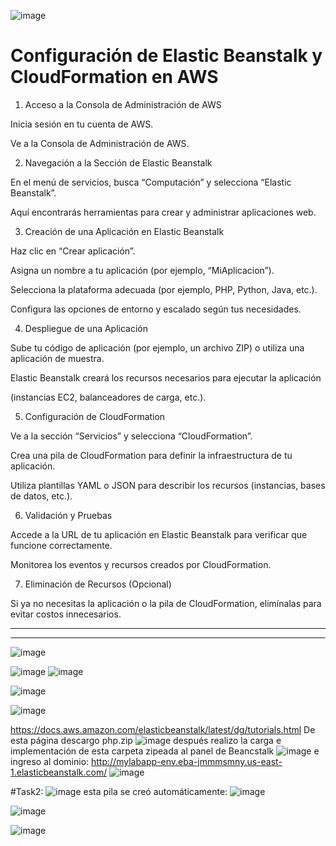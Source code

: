 ![image](https://github.com/Fx2048/COMU_REDES/assets/131219987/ce2c6730-fef0-41e6-abd8-d83168f3a65f)


# Configuración de Elastic Beanstalk y CloudFormation en AWS

1. Acceso a la Consola de Administración de AWS

Inicia sesión en tu cuenta de AWS.

Ve a la Consola de Administración de AWS.

2. Navegación a la Sección de Elastic Beanstalk

En el menú de servicios, busca “Computación” y selecciona “Elastic Beanstalk”.

Aquí encontrarás herramientas para crear y administrar aplicaciones web.

3. Creación de una Aplicación en Elastic Beanstalk

Haz clic en “Crear aplicación”.

Asigna un nombre a tu aplicación (por ejemplo, “MiAplicacion”).

Selecciona la plataforma adecuada (por ejemplo, PHP, Python, Java, etc.).

Configura las opciones de entorno y escalado según tus necesidades.

4. Despliegue de una Aplicación

Sube tu código de aplicación (por ejemplo, un archivo ZIP) o utiliza una aplicación de muestra.

Elastic Beanstalk creará los recursos necesarios para ejecutar la aplicación 

(instancias EC2, balanceadores de carga, etc.).

5. Configuración de CloudFormation

Ve a la sección “Servicios” y selecciona “CloudFormation”.

Crea una pila de CloudFormation para definir la infraestructura de tu aplicación.

Utiliza plantillas YAML o JSON para describir los recursos (instancias, bases de datos, etc.).

6. Validación y Pruebas

Accede a la URL de tu aplicación en Elastic Beanstalk para verificar que funcione correctamente.

Monitorea los eventos y recursos creados por CloudFormation.

7. Eliminación de Recursos (Opcional)

Si ya no necesitas la aplicación o la pila de CloudFormation, elimínalas para evitar costos innecesarios.

______________________________________________________________________________
______________________________________________________________________________


![image](https://github.com/Fx2048/COMU_REDES/assets/131219987/e98059c0-17a7-4e87-9f3c-4ee1c8acd432)

![image](https://github.com/Fx2048/COMU_REDES/assets/131219987/39265e3c-8d94-47a9-8b0d-691a86aeb2b7)
![image](https://github.com/Fx2048/COMU_REDES/assets/131219987/ef163c2c-7d19-47fd-98d3-aeb3358e86c9)

![image](https://github.com/Fx2048/COMU_REDES/assets/131219987/5cfbf912-7f8e-4f8f-aa0d-daf3f3e9dac4)

![image](https://github.com/Fx2048/COMU_REDES/assets/131219987/b0750b36-6ab6-4e49-a127-6af19643ce1f)

https://docs.aws.amazon.com/elasticbeanstalk/latest/dg/tutorials.html
De esta página descargo php.zip 
![image](https://github.com/Fx2048/COMU_REDES/assets/131219987/c13e7cda-3f58-44bc-a14d-5551390401b3)
después realizo la carga e implementación de esta carpeta zipeada al panel de Beancstalk
![image](https://github.com/Fx2048/COMU_REDES/assets/131219987/9946f474-9663-4ca6-a200-07ce7d95582f)
e ingreso al dominio: http://mylabapp-env.eba-jmmmsmny.us-east-1.elasticbeanstalk.com/
![image](https://github.com/Fx2048/COMU_REDES/assets/131219987/8eace1b3-34e2-486f-946d-7fd3d3234a48)

#Task2:
![image](https://github.com/Fx2048/COMU_REDES/assets/131219987/1a708329-06c1-4cd1-adfa-3fb0a8df7c37)
esta pila se creó automáticamente: 
![image](https://github.com/Fx2048/COMU_REDES/assets/131219987/746dfa8e-60e1-42fa-b6cc-674e75ebdc27)


![image](https://github.com/Fx2048/COMU_REDES/assets/131219987/8d78d8a5-3198-4896-b428-6a7600e41258)

![image](https://github.com/Fx2048/COMU_REDES/assets/131219987/3d470b66-f324-4be0-8714-c1cfa98e6cc0)

